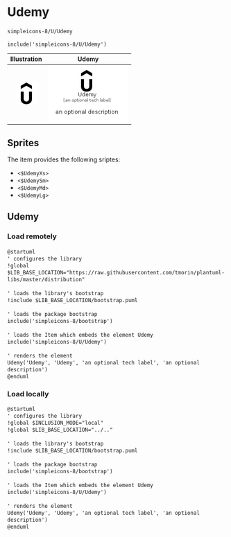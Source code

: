 # Udemy


```text
simpleicons-8/U/Udemy
```

```text
include('simpleicons-8/U/Udemy')
```



| Illustration | Udemy |
| :---: | :---: |
| ![illustration for Illustration](../../simpleicons-8/U/Udemy.png) | ![illustration for Udemy](../../simpleicons-8/U/Udemy.Local.png) |



## Sprites
The item provides the following sriptes:

- `<$UdemyXs>`
- `<$UdemySm>`
- `<$UdemyMd>`
- `<$UdemyLg>`





## Udemy

### Load remotely
```plantuml
@startuml
' configures the library
!global $LIB_BASE_LOCATION="https://raw.githubusercontent.com/tmorin/plantuml-libs/master/distribution"

' loads the library's bootstrap
!include $LIB_BASE_LOCATION/bootstrap.puml

' loads the package bootstrap
include('simpleicons-8/bootstrap')

' loads the Item which embeds the element Udemy
include('simpleicons-8/U/Udemy')

' renders the element
Udemy('Udemy', 'Udemy', 'an optional tech label', 'an optional description')
@enduml
```

### Load locally
```plantuml
@startuml
' configures the library
!global $INCLUSION_MODE="local"
!global $LIB_BASE_LOCATION="../.."

' loads the library's bootstrap
!include $LIB_BASE_LOCATION/bootstrap.puml

' loads the package bootstrap
include('simpleicons-8/bootstrap')

' loads the Item which embeds the element Udemy
include('simpleicons-8/U/Udemy')

' renders the element
Udemy('Udemy', 'Udemy', 'an optional tech label', 'an optional description')
@enduml
```

